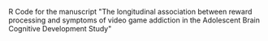 R Code for the manuscript "The longitudinal association between reward processing and symptoms of video game addiction in the Adolescent Brain Cognitive Development Study"

